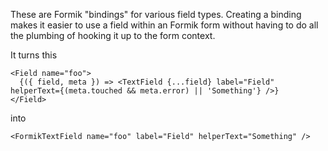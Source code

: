 These are Formik "bindings" for various field types. Creating a binding makes it easier to use a field within an Formik form without having to do all the plumbing of hooking it up to the form context.

It turns this

```tsx
<Field name="foo">
  {({ field, meta }) => <TextField {...field} label="Field" helperText={(meta.touched && meta.error) || 'Something'} />}
</Field>
```

into

```tsx
<FormikTextField name="foo" label="Field" helperText="Something" />
```
